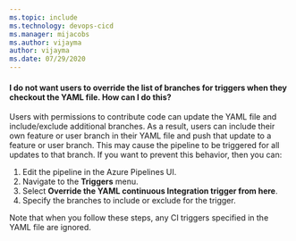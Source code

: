 ```yaml
---
ms.topic: include
ms.technology: devops-cicd
ms.manager: mijacobs
ms.author: vijayma
author: vijayma
ms.date: 07/29/2020
---
```


#### I do not want users to override the list of branches for triggers when they checkout the YAML file. How can I do this?

Users with permissions to contribute code can update the YAML file and include/exclude additional branches. As a result, users can include their own feature or user branch in their YAML file and push that update to a feature or user branch. This may cause the pipeline to be triggered for all updates to that branch. If you want to prevent this behavior, then you can:

  1. Edit the pipeline in the Azure Pipelines UI.
  2. Navigate to the **Triggers** menu.
  3. Select **Override the YAML continuous Integration trigger from here**.
  4. Specify the branches to include or exclude for the trigger.

Note that when you follow these steps, any CI triggers specified in the YAML file are ignored.
